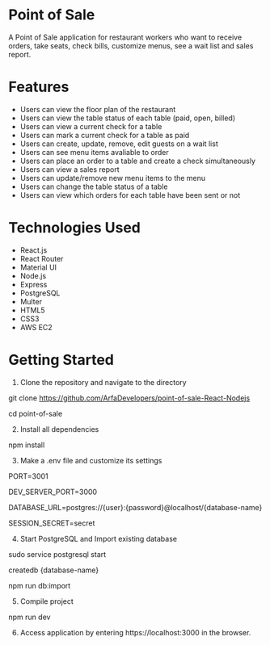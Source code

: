 # Point of Sale
A Point of Sale application for restaurant workers who want to receive orders, take seats, check bills, customize menus, see a wait list and sales report.

# Features
- Users can view the floor plan of the restaurant
- Users can view the table status of each table (paid, open, billed)
- Users can view a current check for a table
- Users can mark a current check for a table as paid
- Users can create, update, remove, edit guests on a wait list
- Users can see menu items avaliable to order
- Users can place an order to a table and create a check simultaneously
- Users can view a sales report
- Users can update/remove new menu items to the menu
- Users can change the table status of a table
- Users can view which orders for each table have been sent or not

# Technologies Used
- React.js
- React Router
- Material UI
- Node.js
- Express
- PostgreSQL
- Multer
- HTML5
- CSS3
- AWS EC2

# Getting Started
1. Clone the repository and navigate to the directory

git clone https://github.com/ArfaDevelopers/point-of-sale-React-Nodejs

cd point-of-sale

2. Install all dependencies

npm install

3. Make a .env file and customize its settings

PORT=3001

DEV_SERVER_PORT=3000

DATABASE_URL=postgres://{user}:{password}@localhost/{database-name}

SESSION_SECRET=secret

4. Start PostgreSQL and Import existing database

sudo service postgresql start

createdb {database-name}

npm run db:import

5. Compile project

npm run dev

6. Access application by entering https://localhost:3000 in the browser.
